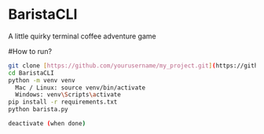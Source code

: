 # BaristaCLI
A little quirky terminal coffee adventure game

#How to run?
```sh
git clone [https://github.com/yourusername/my_project.git](https://github.com/NikoLicht/BaristaCLI.git)
cd BaristaCLI
python -m venv venv
  Mac / Linux: source venv/bin/activate
  Windows: venv\Scripts\activate
pip install -r requirements.txt
python barista.py

deactivate (when done)
```
